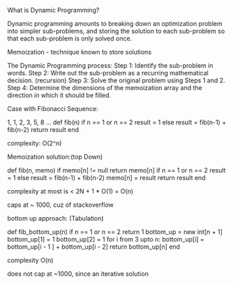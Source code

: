 What is Dynamic Programming?

Dynamic programming amounts to breaking down an optimization problem into simpler sub-problems, and storing the solution to each sub-problem so that each sub-problem is only solved once.

Memoization - technique known to store solutions

The Dynamic Programming process:
Step 1: Identify the sub-problem in words.
Step 2: Write out the sub-problem as a recurring mathematical decision. (recursion)
Step 3: Solve the original problem using Steps 1 and 2.
Step 4: Determine the dimensions of the memoization array and the direction in which it should be filled.


Case with Fibonacci Sequence:

1, 1, 2, 3, 5, 8 ...
def fib(n)
  if n == 1 or n == 2
  result = 1
  else
  result = fib(n-1) + fib(n-2)
return result
end

complexity: O(2^n)


Memoization solution:(top Down)


def fib(n, memo)
if memo[n]  != null
return memo[n]
if n == 1 or n == 2
result = 1
else
result = fib(n-1) + fib(n-2)
memo[n] = result
return result
end

complexity at most is < 2N + 1 * O(1) = O(n)

caps at ~ 1000, cuz of stackoverflow


bottom up approach: (Tabulation)

def fib_bottom_up(n)
  if n == 1 or n == 2
  return 1
  bottom_up = new int[n + 1]
  bottom_up[1] = 1
  bottom_up[2] = 1
  for i from 3 upto n:
  bottom_up[i] = bottom_up[i - 1 ] + bottom_up[i - 2]
  return bottom_up[n]
end

complexity O(n)

does not cap at ~1000, since an iterative solution
